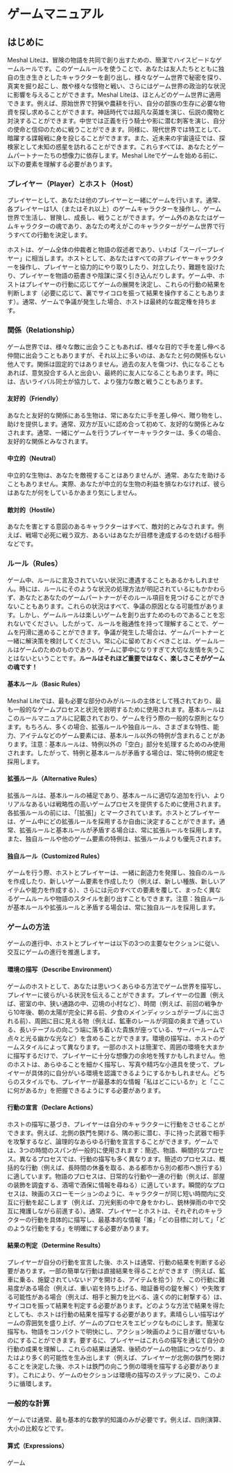 # ゲームマニュアル

## はじめに
Meshal Liteは、冒険の物語を共同で創り出すための、簡潔でハイスピードなゲームルールです。このゲームルールを使うことで、あなたは友人たちとともに独自の生き生きとしたキャラクターを創り出し、様々なゲーム世界で秘密を探り、真実を掘り起こし、敵や様々な怪物と戦い、さらにはゲーム世界の政治的な状況に影響を与えることができます。Meshal Liteは、ほとんどのゲーム世界に適用できます。例えば、原始世界で狩猟や農耕を行い、自分の部族の生存に必要な物資を探し求めることができます。神話時代では超凡な英雄を演じ、伝説の魔物と対決することができます。中世では正義を行う騎士や影に潜む刺客を演じ、自分の使命と信仰のために戦うことができます。同様に、現代世界では特工として、暗躍する諜報戦に身を投じることができます。また、近未来の宇宙遠征では、探検家として未知の惑星を訪れることができます。これらすべては、あなたとゲームパートナーたちの想像力に依存します。Meshal Liteでゲームを始める前に、以下の要素を理解する必要があります。

### プレイヤー（Player）とホスト（Host）
プレイヤーとして、あなたは他のプレイヤーと一緒にゲームを行います。通常、各プレイヤーは1人（またはそれ以上）のゲームキャラクターを操作し、ゲーム世界で生活し、冒険し、成長し、戦うことができます。ゲーム外のあなたはゲームキャラクターの魂であり、あなたの考えがこのキャラクターがゲーム世界で行うすべての行動を決定します。

ホストは、ゲーム全体の仲裁者と物語の叙述者であり、いわば「スーパープレイヤー」に相当します。ホストとして、あなたはすべての非プレイヤーキャラクターを操作し、プレイヤーと協力的にやり取りしたり、対立したり、難題を設けたり、プレイヤーを物語の筋書きや陰謀に深く引き込んだりします。ゲーム中、ホストはプレイヤーの行動に応じてゲームの展開を決定し、これらの行動の結果を判断します（必要に応じて、裏でサイコロを振って結果を操作することもあります）。通常、ゲームで争議が発生した場合、ホストは最終的な裁定権を持ちます。

### 関係（Relationship）
ゲーム世界では、様々な敵に出会うこともあれば、様々な目的で手を差し伸べる仲間に出会うこともありますが、それ以上に多いのは、あなたと何の関係もない他人です。関係は固定的ではありません。過去の友人を傷つけ、仇になることもあれば、意気投合する人と出会い、最終的に友人になることもあります。時には、古いライバル同士が協力して、より強力な敵と戦うこともあります。

#### 友好的（Friendly）
あなたと友好的な関係にある生物は、常にあなたに手を差し伸べ、贈り物をし、助けを提供します。通常、双方が互いに認め合って初めて、友好的な関係とみなされます。通常、一緒にゲームを行うプレイヤーキャラクターは、多くの場合、友好的な関係とみなされます。

#### 中立的（Neutral）
中立的な生物は、あなたを敵視することはありませんが、通常、あなたを助けることもありません。実際、あなたが中立的な生物の利益を損なわなければ、彼らはあなたが何をしているかあまり気にしません。

#### 敵対的（Hostile）
あなたを害とする意図のあるキャラクターはすべて、敵対的とみなされます。例えば、戦場で必死に戦う双方、あるいはあなたが目標を達成するのを妨げる相手などです。

### ルール（Rules）
ゲーム中、ルールに言及されていない状況に遭遇することもあるかもしれません。時には、ルールにそのような状況の処理方法が明記されているにもかかわらず、あなたとあなたのゲームパートナーがそのルール項目を見つけることができないこともあります。これらの状況はすべて、争議の原因となる可能性があります。しかし、ゲームルールは楽しいゲームを創り出すためのものであることを忘れないでください。したがって、ルールを融通性を持って理解することで、ゲームを円滑に進めることができます。争議が発生した場合は、ゲームパートナーと一緒に解決策を検討してください。常に心に留めておくべきことは、ゲームルールはゲームのためのものであり、ゲームに夢中になりすぎて大切な友情を失うことはないということです。**ルールはそれほど重要ではなく、楽しさこそがゲームの魂です！**

#### 基本ルール（Basic Rules）
Meshal Liteでは、最も必要な部分のみがルールの主体として残されており、最も一般的なゲームプロセスと状況を説明するために使用されます。基本ルールはこのルールマニュアルに記載されており、ゲームを行う際の一般的な原則となります。もちろん、多くの場合、拡張ルールや独自ルール、さまざまな特性、能力、アイテムなどのゲーム要素には、基本ルール以外の特例が含まれることがあります。注意：基本ルールは、特例以外の「空白」部分を処理するためのみ使用されます。したがって、特例と基本ルールが矛盾する場合は、常に特例の規定を採用します。

#### 拡張ルール（Alternative Rules）
拡張ルールは、基本ルールの補足であり、基本ルールに適切な追加を行い、よりリアルなあるいは戦略性の高いゲームプロセスを提供するために使用されます。各拡張ルールの前には、「[拡張]」とマークされています。ホストとプレイヤーは、ゲーム中にどの拡張ルールを採用するか自由に決定することができます。通常、拡張ルールと基本ルールが矛盾する場合は、常に拡張ルールを採用します。また、独自ルールや他のゲーム要素の特例は、拡張ルールよりも優先されます。

#### 独自ルール（Customized Rules）
ゲームを行う際、ホストとプレイヤーは、一緒に創造力を発揮し、独自のルールを作成したり、新しいゲーム要素を作成したり（例えば、新しい種族、新しいアイテムや能力を作成する）、さらには元のすべての要素を覆して、まったく異なるゲームルールや物語のスタイルを創り出すこともできます。注意：独自ルールが基本ルールや拡張ルールと矛盾する場合は、常に独自ルールを採用します。

### ゲームの方法
ゲームの進行中、ホストとプレイヤーは以下の3つの主要なセクションに従い、交互にゲームの進行を推進します。

#### 環境の描写（Describe Environment）
ゲームのホストとして、あなたは思いつくあらゆる方法でゲーム世界を描写し、プレイヤーに彼らがいる状況を伝えることができます。プレイヤーの位置（例えば、密室の中、狭い通路の中、辺境の小村など）、時間（例えば、前回の戦争から10年後、朝の太陽が完全に昇る前、夕食のメインディッシュがテーブルに出される前）、周囲に目に見える物（例えば、鉱車のレールが洞窟の奥まで通っている、長いテーブルの向こう端に落ち着いた貴族が座っている、サーバールームで点々と光る幽かな光など）を含めることができます。環境の描写は、ホストのゲームスタイルによって異なります。一部のホストは簡潔で、周囲の環境を大まかに描写するだけで、プレイヤーに十分な想像力の余地を残すかもしれません。他のホストは、あらゆることを細かく描写し、写真や精巧な小道具を使って、プレイヤーが具体的に自分がいる環境を認識できるようにするかもしれません。どちらのスタイルでも、プレイヤーが最基本的な情報「私はどこにいるか」と「ここに何があるか」を把握できるようにする必要があります。

#### 行動の宣言（Declare Actions）
ホストの描写に基づき、プレイヤーは自分のキャラクターに行動をさせることができます。例えば、北側の鉄門を開ける、隅の影に潜む、手に持った武器で相手を攻撃するなど、論理的なあらゆる行動を宣言することができます。ゲームでは、3つの時間のスパンが一般的に使用されます：簡述、物語、瞬間的なプロセス。異なるプロセスでは、行動の描写も多く異なります。簡述のプロセスは、概括的な行動（例えば、長時間の休養を取る、ある都市から別の都市へ旅行する）に適しています。物語のプロセスは、日常的な行動や一連の行動（例えば、部屋の装飾を調査する、酒場で酒保に情報を尋ねる）に適しています。瞬間的なプロセスは、映画のスローモーションのように、キャラクターが同じ短い時間内に交互に行動を起こします（例えば、刀光剣影の中で身をかわし、銃林弾雨の中で交互に掩護しながら前進する）。通常、プレイヤーとホストは、それぞれのキャラクターの行動を具体的に描写し、最基本的な情報「誰」「どの目標に対して」「どのような行動をする」を明確にする必要があります。

#### 結果の判定（Determine Results）
プレイヤーが自分の行動を宣言した後、ホストは通常、行動の結果を判断する必要があります。一部の簡単な行動は直接結果を得ることができます（例えば、鉱車に乗る、施錠されていないドアを開ける、アイテムを拾う）が、この行動に難易度がある場合（例えば、重い岩を持ち上げる、暗証番号の錠を解く）や失敗する可能性がある場合（例えば、相手と腕力を比べる、遠くの的に射撃する）は、サイコロを振って結果を判定する必要があります。どのような方法で結果を得たとしても、ホストは行動の結果を描写する必要があります。素晴らしい描写はゲームの雰囲気を盛り上げ、ゲームのプロセスをエピックなものにします。簡潔な描写も、物語をコンパクトで明快にし、アクション映画のように目が離せないものにすることができます。要するに、プレイヤーはこれらの描写を通じて自分の行動の成果を理解し、これらの結果は通常、後続のゲームの物語につながり、またはより多く的可能性を生み出します（例えば、プレイヤーが北側の鉄門を開けることを決定した後、ホストは鉄門の向こう側の環境を描写する必要があります）。これにより、ゲームのセクションは環境の描写のステップに戻り、このように循環します。

### 一般的な計算
ゲームでは通常、最も基本的な数学的知識のみが必要です。例えば、四則演算、大小の比較などです。

#### 算式（Expressions）
ゲーム